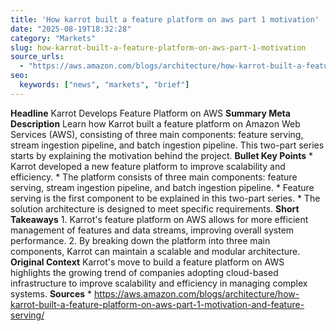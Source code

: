 ```yaml
---
title: 'How karrot built a feature platform on aws part 1 motivation'
date: "2025-08-19T18:32:28"
category: "Markets"
slug: how-karrot-built-a-feature-platform-on-aws-part-1-motivation
source_urls:
  - "https://aws.amazon.com/blogs/architecture/how-karrot-built-a-feature-platform-on-aws-part-1-motivation-and-feature-serving/"
seo:
  keywords: ["news", "markets", "brief"]
---
```

**Headline** Karrot Develops Feature Platform on AWS  **Summary Meta Description** Learn how Karrot built a feature platform on Amazon Web Services (AWS), consisting of three main components: feature serving, stream ingestion pipeline, and batch ingestion pipeline. This two-part series starts by explaining the motivation behind the project.  **Bullet Key Points**  * Karrot developed a new feature platform to improve scalability and efficiency. * The platform consists of three main components: feature serving, stream ingestion pipeline, and batch ingestion pipeline. * Feature serving is the first component to be explained in this two-part series. * The solution architecture is designed to meet specific requirements.  **Short Takeaways**  1. Karrot's feature platform on AWS allows for more efficient management of features and data streams, improving overall system performance. 2. By breaking down the platform into three main components, Karrot can maintain a scalable and modular architecture.  **Original Context** Karrot's move to build a feature platform on AWS highlights the growing trend of companies adopting cloud-based infrastructure to improve scalability and efficiency in managing complex systems.  **Sources**  * https://aws.amazon.com/blogs/architecture/how-karrot-built-a-feature-platform-on-aws-part-1-motivation-and-feature-serving/ 
